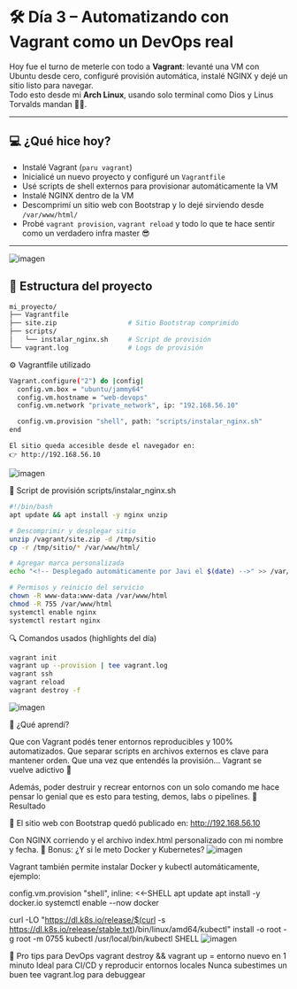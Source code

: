 # 🛠️ Día 3 – Automatizando con Vagrant como un DevOps real

Hoy fue el turno de meterle con todo a **Vagrant**: levanté una VM con Ubuntu desde cero, configuré provisión automática, instalé NGINX y dejé un sitio listo para navegar.  
Todo esto desde mi **Arch Linux**, usando solo terminal como Dios y Linus Torvalds mandan 🧔🐧.

---

## 💻 ¿Qué hice hoy?

- Instalé Vagrant (`paru vagrant`)
- Inicialicé un nuevo proyecto y configuré un `Vagrantfile`
- Usé scripts de shell externos para provisionar automáticamente la VM
- Instalé NGINX dentro de la VM
- Descomprimí un sitio web con Bootstrap y lo dejé sirviendo desde `/var/www/html/`
- Probé `vagrant provision`, `vagrant reload` y todo lo que te hace sentir como un verdadero infra master 😎

---
![imagen](https://github.com/user-attachments/assets/77e455d2-fc76-450b-b118-93a96af4c5ec)

## 📁 Estructura del proyecto

```bash
mi_proyecto/
├── Vagrantfile
├── site.zip                  # Sitio Bootstrap comprimido
├── scripts/
│   └── instalar_nginx.sh     # Script de provisión
└── vagrant.log               # Logs de provisión
```
⚙️ Vagrantfile utilizado

```bash
Vagrant.configure("2") do |config|
  config.vm.box = "ubuntu/jammy64"
  config.vm.hostname = "web-devops"
  config.vm.network "private_network", ip: "192.168.56.10"

  config.vm.provision "shell", path: "scripts/instalar_nginx.sh"
end
```
    El sitio queda accesible desde el navegador en:
    👉 http://192.168.56.10
![imagen](https://github.com/user-attachments/assets/60c7de78-e451-4929-8075-b4b5f29f07eb)

🧪 Script de provisión scripts/instalar_nginx.sh
```bash
#!/bin/bash
apt update && apt install -y nginx unzip

# Descomprimir y desplegar sitio
unzip /vagrant/site.zip -d /tmp/sitio
cp -r /tmp/sitio/* /var/www/html/

# Agregar marca personalizada
echo "<!-- Desplegado automáticamente por Javi el $(date) -->" >> /var/www/html/index.html

# Permisos y reinicio del servicio
chown -R www-data:www-data /var/www/html
chmod -R 755 /var/www/html
systemctl enable nginx
systemctl restart nginx
```
🔍 Comandos usados (highlights del día)
```bash
vagrant init
vagrant up --provision | tee vagrant.log
vagrant ssh
vagrant reload
vagrant destroy -f
```
![imagen](https://github.com/user-attachments/assets/02003ac8-fe9f-45a3-a221-d28bf3d11f42)

🌟 ¿Qué aprendí?

Que con Vagrant podés tener entornos reproducibles y 100% automatizados.
Que separar scripts en archivos externos es clave para mantener orden.
Que una vez que entendés la provisión… Vagrant se vuelve adictivo 🔁

Además, poder destruir y recrear entornos con un solo comando me hace pensar lo genial que es esto para testing, demos, labs o pipelines.
📸 Resultado

📍 El sitio web con Bootstrap quedó publicado en:
http://192.168.56.10

Con NGINX corriendo y el archivo index.html personalizado con mi nombre y fecha.
🧠 Bonus: ¿Y si le meto Docker y Kubernetes?
![imagen](https://github.com/user-attachments/assets/dfbf9a32-93cf-454f-b1dd-bc5f083894db)

Vagrant también permite instalar Docker y kubectl automáticamente, ejemplo:

config.vm.provision "shell", inline: <<-SHELL
  apt update
  apt install -y docker.io
  systemctl enable --now docker

  curl -LO "https://dl.k8s.io/release/$(curl -s https://dl.k8s.io/release/stable.txt)/bin/linux/amd64/kubectl"
  install -o root -g root -m 0755 kubectl /usr/local/bin/kubectl
SHELL
![imagen](https://github.com/user-attachments/assets/19a24006-3473-4460-88c7-f96c3ecf0575)

📌 Pro tips para DevOps
vagrant destroy && vagrant up = entorno nuevo en 1 minuto
Ideal para CI/CD y reproducir entornos locales
Nunca subestimes un buen tee vagrant.log para debuggear
